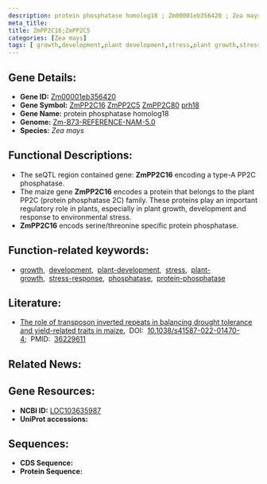 ```yaml
---
description: protein phosphatase homolog18 ; Zm00001eb356420 ; Zea mays
meta_title:
title: ZmPP2C16;ZmPP2C5
categories: [Zea mays]
tags: [ growth,development,plant development,stress,plant growth,stress response,phosphatase,protein phosphatase ]
---
```


## Gene Details:
- **Gene ID:**	[Zm00001eb356420](https://www.maizegdb.org/gene_center/gene/Zm00001eb356420)
- **Gene Symbol:** <u>ZmPP2C16</u>&nbsp;<u>ZmPP2C5</u>&nbsp;<u>ZmPP2C80</u>&nbsp;<u>prh18</u>
- **Gene Name:** protein phosphatase homolog18
- **Genome:** [Zm-B73-REFERENCE-NAM-5.0](https://www.maizegdb.org/genome/assembly/Zm-B73-REFERENCE-NAM-5.0)
- **Species:** *Zea mays*

## Functional Descriptions:
   - The seQTL region contained  gene: **ZmPP2C16** encoding a type-A PP2C phosphatase.
   - The maize gene **ZmPP2C16** encodes a protein that belongs to the plant PP2C (protein phosphatase 2C) family. These proteins play an important regulatory role in plants, especially in plant growth, development and response to environmental stress.
   - **ZmPP2C16** encods serine/threonine specific protein phosphatase.

## Function-related keywords:
- [growth](/tags/growth/),&nbsp;&nbsp;[development](/tags/development/),&nbsp;&nbsp;[plant-development](/tags/plant-development/),&nbsp;&nbsp;[stress](/tags/stress/),&nbsp;&nbsp;[plant-growth](/tags/plant-growth/),&nbsp;&nbsp;[stress-response](/tags/stress-response/),&nbsp;&nbsp;[phosphatase](/tags/phosphatase/),&nbsp;&nbsp;[protein-phosphatase](/tags/protein-phosphatase/)

## Literature:
   - [The role of transposon inverted repeats in balancing drought tolerance and yield-related traits in maize.]( https://www.nature.com/articles/s41587-022-01470-4)&nbsp;&nbsp;DOI:&nbsp;&nbsp;[10.1038/s41587-022-01470-4](https://www.nature.com/articles/s41587-022-01470-4);&nbsp;&nbsp;PMID:&nbsp;&nbsp;[36229611](https://pubmed.ncbi.nlm.nih.gov/36229611/)

## Related News:

## Gene Resources:
- **NCBI ID:**  [LOC103635987](https://www.ncbi.nlm.nih.gov/gene/?term=LOC103635987)
- **UniProt accessions:** [](https://www.uniprot.org/uniprotkb//entry)



## Sequences:
- **CDS Sequence:**
- **Protein Sequence:**
